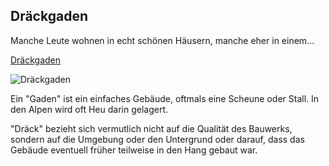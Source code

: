 ## Dräckgaden

Manche Leute wohnen in echt schönen Häusern, manche eher in einem...

[Dräckgaden](https://s.geo.admin.ch/9d3269068b)

![Dräckgaden](/images/draeckgaden.jpg)

Ein "Gaden" ist ein einfaches Gebäude, oftmals eine Scheune oder Stall. In den Alpen wird oft Heu darin gelagert.

"Dräck" bezieht sich vermutlich nicht auf die Qualität des Bauwerks, sondern auf die Umgebung oder den Untergrund oder darauf, dass das Gebäude eventuell früher teilweise in den Hang gebaut war. 